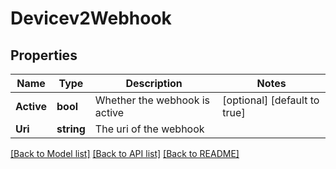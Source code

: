 # Devicev2Webhook

## Properties

Name | Type | Description | Notes
------------ | ------------- | ------------- | -------------
**Active** | **bool** | Whether the webhook is active | [optional] [default to true]
**Uri** | **string** | The uri of the webhook | 

[[Back to Model list]](../README.md#documentation-for-models) [[Back to API list]](../README.md#documentation-for-api-endpoints) [[Back to README]](../README.md)


